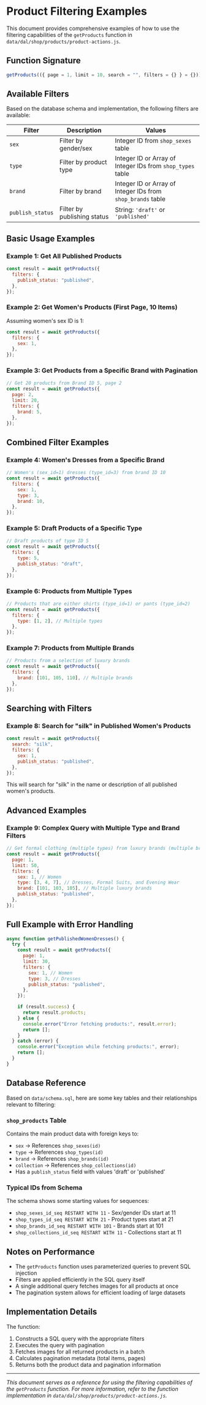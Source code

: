 # Product Filtering Examples

This document provides comprehensive examples of how to use the filtering capabilities of the `getProducts` function in `data/dal/shop/products/product-actions.js`.

## Function Signature

```javascript
getProducts(({ page = 1, limit = 10, search = "", filters = {} } = {}));
```

## Available Filters

Based on the database schema and implementation, the following filters are available:

| Filter           | Description                 | Values                                                      |
| ---------------- | --------------------------- | ----------------------------------------------------------- |
| `sex`            | Filter by gender/sex        | Integer ID from `shop_sexes` table                          |
| `type`           | Filter by product type      | Integer ID or Array of Integer IDs from `shop_types` table  |
| `brand`          | Filter by brand             | Integer ID or Array of Integer IDs from `shop_brands` table |
| `publish_status` | Filter by publishing status | String: `'draft'` or `'published'`                          |

## Basic Usage Examples

### Example 1: Get All Published Products

```javascript
const result = await getProducts({
  filters: {
    publish_status: "published",
  },
});
```

### Example 2: Get Women's Products (First Page, 10 Items)

Assuming women's sex ID is 1:

```javascript
const result = await getProducts({
  filters: {
    sex: 1,
  },
});
```

### Example 3: Get Products from a Specific Brand with Pagination

```javascript
// Get 20 products from Brand ID 5, page 2
const result = await getProducts({
  page: 2,
  limit: 20,
  filters: {
    brand: 5,
  },
});
```

## Combined Filter Examples

### Example 4: Women's Dresses from a Specific Brand

```javascript
// Women's (sex_id=1) dresses (type_id=3) from brand ID 10
const result = await getProducts({
  filters: {
    sex: 1,
    type: 3,
    brand: 10,
  },
});
```

### Example 5: Draft Products of a Specific Type

```javascript
// Draft products of type ID 5
const result = await getProducts({
  filters: {
    type: 5,
    publish_status: "draft",
  },
});
```

### Example 6: Products from Multiple Types

```javascript
// Products that are either shirts (type_id=1) or pants (type_id=2)
const result = await getProducts({
  filters: {
    type: [1, 2], // Multiple types
  },
});
```

### Example 7: Products from Multiple Brands

```javascript
// Products from a selection of luxury brands
const result = await getProducts({
  filters: {
    brand: [101, 105, 110], // Multiple brands
  },
});
```

## Searching with Filters

### Example 8: Search for "silk" in Published Women's Products

```javascript
const result = await getProducts({
  search: "silk",
  filters: {
    sex: 1,
    publish_status: "published",
  },
});
```

This will search for "silk" in the name or description of all published women's products.

## Advanced Examples

### Example 9: Complex Query with Multiple Type and Brand Filters

```javascript
// Get formal clothing (multiple types) from luxury brands (multiple brands)
const result = await getProducts({
  page: 1,
  limit: 50,
  filters: {
    sex: 1, // Women
    type: [3, 4, 7], // Dresses, Formal Suits, and Evening Wear
    brand: [101, 103, 105], // Multiple luxury brands
    publish_status: "published",
  },
});
```

## Full Example with Error Handling

```javascript
async function getPublishedWomenDresses() {
  try {
    const result = await getProducts({
      page: 1,
      limit: 30,
      filters: {
        sex: 1, // Women
        type: 3, // Dresses
        publish_status: "published",
      },
    });

    if (result.success) {
      return result.products;
    } else {
      console.error("Error fetching products:", result.error);
      return [];
    }
  } catch (error) {
    console.error("Exception while fetching products:", error);
    return [];
  }
}
```

## Database Reference

Based on `data/schema.sql`, here are some key tables and their relationships relevant to filtering:

### `shop_products` Table

Contains the main product data with foreign keys to:

- `sex` → References `shop_sexes(id)`
- `type` → References `shop_types(id)`
- `brand` → References `shop_brands(id)`
- `collection` → References `shop_collections(id)`
- Has a `publish_status` field with values 'draft' or 'published'

### Typical IDs from Schema

The schema shows some starting values for sequences:

- `shop_sexes_id_seq RESTART WITH 11` - Sex/gender IDs start at 11
- `shop_types_id_seq RESTART WITH 21` - Product types start at 21
- `shop_brands_id_seq RESTART WITH 101` - Brands start at 101
- `shop_collections_id_seq RESTART WITH 11` - Collections start at 11

## Notes on Performance

- The `getProducts` function uses parameterized queries to prevent SQL injection
- Filters are applied efficiently in the SQL query itself
- A single additional query fetches images for all products at once
- The pagination system allows for efficient loading of large datasets

## Implementation Details

The function:

1. Constructs a SQL query with the appropriate filters
2. Executes the query with pagination
3. Fetches images for all returned products in a batch
4. Calculates pagination metadata (total items, pages)
5. Returns both the product data and pagination information

---

_This document serves as a reference for using the filtering capabilities of the `getProducts` function. For more information, refer to the function implementation in `data/dal/shop/products/product-actions.js`._
